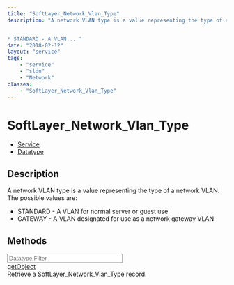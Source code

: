 ```yaml
---
title: "SoftLayer_Network_Vlan_Type"
description: "A network VLAN type is a value representing the type of a network VLAN. The possible values are: 


* STANDARD - A VLAN... "
date: "2018-02-12"
layout: "service"
tags:
    - "service"
    - "sldn"
    - "Network"
classes:
    - "SoftLayer_Network_Vlan_Type"
---
```

# SoftLayer_Network_Vlan_Type
<div id='service-datatype'>
    <ul id='sldn-reference-tabs'>
    <li id='service'> <a href='/reference/services/SoftLayer_Network_Vlan_Type' >Service</a></li>    <li id='datatype'> <a href='/reference/datatypes/SoftLayer_Network_Vlan_Type' >Datatype</a></li>
    </ul>
</div>

## Description
A network VLAN type is a value representing the type of a network VLAN. The possible values are: 


* STANDARD - A VLAN for normal server or guest use
* GATEWAY - A VLAN designated for use as a network gateway VLAN



        
<div id="properties" class="content">
    <h2>Methods</h2>
    <div class="view-filters">
        <div class="clearfix">
            <div class="search-input-box">
                <input placeholder="Datatype Filter" onkeyup="titleSearch(inputId='edit-combine', divId='method-div', elementClass='method-row')" 
                    type="text" id="edit-combine" value="" size="30" maxlength="128" class="form-text">
            </div>
        </div>
    </div>
    <div id="method-div">
            <div class="method-row">
                        <span class='view-field-title'><a href='/reference/services/SoftLayer_Network_Vlan_Type/getObject'> getObject</a> </span>
            <div class='views-field-body'>Retrieve a SoftLayer_Network_Vlan_Type record.</div>
        </div>
        </div>
</div>

